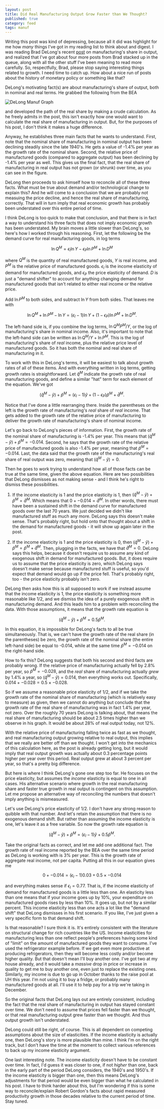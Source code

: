 ```yaml
---
layout: post
title: Did Real Manufacturing Output Grow Faster than We Thought?
published: true
category: feed
tags: manuf
---
```


Writing this post was kind of depressing, because all it did was highlight for me how *many* things I've got in my reading list to think about and digest. I was reading Brad DeLong's recent [post](http://equitablegrowth.org/equitablog/expenditure-shares-price-measurement-and-true-relative-labor-productivity-growth-in-post-wwii-manufacturing-what-the-aggregate-deta-suggest/) on manufacturing's share in output, and realized that I've got about four more posts from Brad stacked up in the queue, along with all the other stuff I've been meaning to read more carefully. So, respectfully, Brad, please stop saying interesting things related to growth. I need time to catch up. How about a nice run of posts about the history of monetary policy or something like that? 

DeLong's motivating fact(s) are about manufacturing's share of output, both in nominal and real terms. He grabbed the following from the BEA

![DeLong Manuf Graph](/assets/delong1.png)

and developed the path of the real share by making a crude calculation. As he freely admits in the post, this isn't exactly how one would want to calculate the real share of manufacturing in output. But, for the purposes of his post, I don't think it makes a huge difference. 

Anyway, he establishes three main facts that he wants to understand. First, note that the nominal share of manufacturing in nominal output has been declining steadily since the late 1940's. He gets a value of -1.4% per year as the growth rate of the nominal share. Second, the relative price of manufactured goods (compared to aggregate output) has been declining by -1.4% per year as well. This gives us the final fact, that the real share of manufacturing in real output has not grown (or shrunk) over time, as you can see in the figure.

DeLong then proceeds to ask himself how to reconcile all of these three facts. What must be true about demand and/or technological change to explain this? And he will come to a conclusion that we are probably not measuing the price decline, and hence the real share of manufacturing, correctly. That will in turn imply that real economic growth has probably been understated over this entire period of time. 

I think DeLong is too quick to make that conclusion, and that there is in fact a way to understand his three facts that does not imply economic growth has been understated. My brain moves a little slower than DeLong's, so here's how I worked through his reasoning. First, let the following be the demand curve for real manufacturing goods, in log terms

$$
\ln Q^M = \epsilon_I \ln Y - \epsilon_P \ln P^M + \ln D^M
$$

where $Q^M$ is the quantity of real manufactured goods, $Y$ is real income, and $P^M$ is the relative price of manufactured goods. $\epsilon_I$ is the income elasticity of demand for manufactured goods, and $\epsilon_P$ the price elasticity of demand. $D$ is just a "demand shifter" to account for anything changing demand for manufactured goods that isn't related to either real income or the relative price.

Add $\ln P^M$ to both sides, and subtract $\ln Y$ from both sides. That leaves me with

$$
\ln Q^M + \ln P^M - \ln Y = (\epsilon_I-1) \ln Y + (1 - \epsilon_P) \ln P^M + \ln D^M.
$$

The left-hand side is, if you combine the log terms, $\ln Q^M P^M/Y$, or the log of manufacturing's share in nominal income. Also, it's important to note that the left-hand side can be written as $\ln Q^M/Y + \ln P^M$. This is the log of manufacturing's share of *real* income, plus the relative price level of manufactured goods. So it has both the nominal and real share of manufacturing in it.

To work with this in DeLong's terms, it will be easiest to talk about growth rates of all of these items. And with everything written in log terms, getting growth rates is straightforward. Let $\hat{q}^M$ indicate the growth rate of real manufacturing goods, and define a similar "hat" term for each element of the equation. We've got

$$
(\hat{q}^M - \hat{y}) + \hat{p}^M  = (\epsilon_I-1) \hat{y} + (1 - \epsilon_P) \hat{p}^M + \hat{d}^M.
$$

Notice that I've done a little rearranging there. Inside the parentheses on the left is the growth rate of manufacturing's *real* share of *real* income. That gets added to the growth rate of the relative price of manufacturing to deliver the growth rate of manufacturing's share of nominal income. 

Let's go back to DeLong's pieces of information. First, the growth rate of the nominal share of manufacturing is -1.4% per year. This means that $(\hat{q}^M - \hat{y}) + \hat{p}^M = -0.014$. Second, he says that the growth rate of the relative price of manufactured goods is also -1.4% per year, meaning that $\hat{p}^M = -0.014$. Last, the data said that the growth rate of the manufacturing's real share of real output was zero, meaning that $(\hat{q}^M - \hat{y}) = 0$. 

Then he goes to work trying to understand how all of those facts can be true at the same time, given the above equation. Here are two possibilities that DeLong dismisses as not making sense - and I think he's right to dismiss these possibilities.

1. If the income elasticity is 1 and the price elasticity is 1, then $(\hat{q}^M - \hat{y}) + \hat{p}^M = \hat{d}^M$. Which means that $0 + -0.014 = \hat{d}^M$. In other words, there must have been a sustained shift in the demand curve for manufactured goods over the last 70 years. We just decided we didn't like manufactured stuff as much any more. DeLong says this doesn't make sense. That's probably right, but hold onto that thought about a shift in the demand for manufactured goods - it will show up again later in the post.

2. If the income elasticity is 1 and the price elasticity is 0, then $(\hat{q}^M - \hat{y}) + \hat{p}^M  = \hat{p}^M + \hat{d}^M$. Then, plugging in the facts, we have that $\hat{d}^M = 0$. DeLong says this helps, because it doesn't require us to assume any kind of exogenous shift in demand for manufactured goods. But, it does require us to assume that the price elasticity is zero, which DeLong says doesn't make sense because manufactured stuff is useful, so you'd expect that demand would go up if the price fell. That's probably right, too - the price elasticity probably isn't zero.

DeLong then asks how this is all supposed to work if we instead assume that the income elasticity is 1, the price elasticity is something more reasonable like 1/2, and we dismiss the idea of a purely exogenous shift in manufacturing demand. And this leads him to a problem with reconciling the data. With those assumptions, it means that the growth rate equation is

$$
(\hat{q}^M - \hat{y}) + \hat{p}^M  = 0.5 \hat{p}^M.
$$

In this equation, it is impossible for DeLong's facts to all be true simultaneously. That is, we can't have the growth rate of the real share (in the parentheses) be zero, the growth rate of the nominal share (the entire left-hand side) be equal to -0.014, while at the same time $\hat{p}^M = -0.014$ on the right-hand side. 

How to fix this? DeLong suggests that both his second and third facts are probably wrong. If the relative price of manufacturing actually fell by 2.8% per year, so $\hat{p}^M = -0.028$, and the *real* share of manufacturing actually *grew* by 1.4% a year, so $(\hat{q}^M - \hat{y}) = 0.014$, then everything works out. Specifically, $0.014 + -0.028 = 0.5\times-0.028$. 

So if we assume a reasonable price elasticity of 1/2, and if we take the growth rate of the nominal share of manufacturing (which is relatively easy to measure) as given, then we cannot do anything but conclude that the growth rate of the real share of manufacturing was in fact 1.4% per year, not zero. Over the roughly 70 years DeLong is talking about, that means the real share of manufacturing should be about 2.5 times higher than we observe in his graph. It would be about 28% of real output today, not 12%.

With the relative price of manufacturing falling twice as fast as we thought, and real manufacturing output growing relative to real output, this implies that we really are better off than we thought. I won't get into the mechanics of this calculation here, as the post is already getting long, but it would imply that real output growth was actually about 0.3 percentage points higher per year over this period. Real output grew at about 3 percent per year, so that's a pretty big difference.

But here is where I think DeLong's gone one step too far. He focuses on the price elasticity, but assumes the *income* elasticity is equal to one in all cases. His alternative scenario where growth in the real manufacturing share and faster true growth in real output is contingent on this assumption. Let me propose an alternative way of reconciling the numbers that doesn't imply anything is mismeasured. 

Let's use DeLong's price elasticity of 1/2. I don't have any strong reason to quibble with that number. And let's retain the assumption that there is no exogenous demand shift. But rather than assuming the income elasticity is one, let's leave it as a free variable. So now the growth rate equation is

$$
(\hat{q}^M - \hat{y}) + \hat{p}^M  = (\epsilon_I-1) \hat{y} + 0.5 \hat{p}^M.
$$

Take the original facts as correct, and let me add one additional fact. The growth rate of real income reported by the BEA over the same time period as DeLong is working with is 3% per year. This is the growth rate of aggregate real income, not per capita. Putting all this in our equation gives me

$$
0 + -0.014 = (\epsilon_I-1) 0.03 + 0.5 \times -0.014
$$

and everything makes sense if $\epsilon_I = 0.77$. That is, if the income elasticity of demand for manufactured goods is a little less than one. An elasticity less than one means that if your income goes up by 10%, your expenditure on manufactured goods rises by less than 10%. It goes up, but not by a similar percent. This income elasticity less than one acts a lot like the "demand shift" that DeLong dismisses in his first scenario. If you like, I've just given a very specific form to that demand shift.

Is that reasonable? I sure think it is. It's entirely consistent with the literature on structural change for rich countries like the US. Income elasticities for manufacturing less than one reflect people's preferences having some kind of "limit" on the amount of manufactured goods they want to consume. I've used the refrigerator example before. If we get even more productive at producing refrigerators, then they will become less costly and/or become higher quality. But that doesn't mean I'll buy another one. I've got two at my house already, and it would take a *massive* drop in price or increase in quality to get me to buy another one, even just to replace the existing ones. Similarly, my income is due to go up in October thanks to the raise pool at UH this year. I'm not using it to buy a fridge, or probably many manufactured goods at all. I'll use it to help pay for a trip we're taking in December.

So the original facts that DeLong lays out are entirely consistent, including the fact that the real share of manufacturing in output has stayed constant over time. We don't need to assume that prices fell faster than we thought, or that real manufacturing output grew faster than we thought. And thus output growth isn't understated.

DeLong could still be right, of course. This is all dependent on competing assumptions about the size of elasticities. If the income elasticity is actually one, then DeLong's story is more plausible than mine. I think I'm on the right track, but I don't have the time at the moment to collect various references to back up my income elasticity argument.

One last interesting note. The income elasticity doesn't have to be constant over time. In fact, I'd guess it was closer to one, if not *higher* than one, back in the early part of the period DeLong considers, the 1940's and 1950's. If the income elasticity is bigger than one, then this means DeLong's adjustments for that period would be even bigger than what he calculated in his post. I have to think harder about this, but I'm wondering if this is some way to reconcile/explain Robert Gordon's facts about rapid measured productivity growth in those decades relative to the current period of time. Stay tuned.

